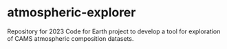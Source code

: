# atmospheric-explorer

Repository for 2023 Code for Earth project to develop a tool for exploration of CAMS atmospheric composition datasets.
